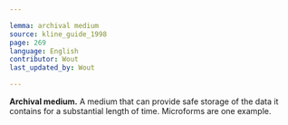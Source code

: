 ```yaml
---

lemma: archival medium
source: kline_guide_1998
page: 269
language: English
contributor: Wout
last_updated_by: Wout

---
```


**Archival medium.** A medium that can provide safe storage of the data it contains for a substantial length of time. Microforms are one example.
